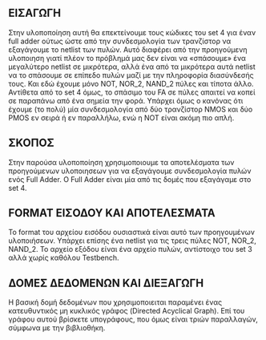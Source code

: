 ## ΕΙΣΑΓΩΓΗ

Στην υλοποποίηση αυτή θα επεκτείνουμε τους κώδικες του set 4 για έναν full adder ούτως ώστε από την συνδεσμολογία των τρανζίστορ να εξαγάγουμε το netlist των πυλών.
Αυτό διαφέρει από την προηγούμενη υλοποιηση γιατί πλέον το πρόβλημά μας δεν είναι να «σπάσουμε» ένα μεγαλύτερο netlist σε μικρότερα, αλλά ένα από τα μικρότερα αυτά netlist να το σπάσουμε σε επίπεδο πυλών μαζί με την πληροφορία διασύνδεσής τους. Και εδώ έχουμε μόνο NOT, NOR_2, NAND_2 πύλες και τίποτα άλλο. Αντίθετα από το set 4 όμως, το σπάσιμο του FA σε πύλες απαιτεί να κοπεί σε παραπάνω από ένα σημεία την φορά. Υπάρχει όμως ο κανόνας ότι έχουμε (το πολύ) μία συνδεσμολογία από δύο τρανζίστορ NMOS και δύο PMOS εν σειρά ή εν παραλλήλω, ενώ η ΝΟΤ είναι ακόμη πιο απλή. 

## ΣΚΟΠΟΣ 

Στην παρούσα υλοποποίηση χρησιμοποιουμε τα αποτελέσματα των προηγούμενων υλοποιησεων για να εξαγάγουμε συνδεσμολογία πυλών ενός Full Adder. Ο Full Adder  είναι μία από τις δομές που εξαγάγαμε στο set 4.

## FORMAT ΕΙΣΟΔΟΥ KAI ΑΠΟΤΕΛΕΣΜΑΤΑ

Το format του αρχείου εισόδου ουσιαστικά είναι αυτό των προηγουμένων υλοποιήσεων. Υπάρχει επίσης ένα netlist για τις τρεις πύλες NOT, NOR_2, NAND_2. Το αρχείο εξόδου είναι ένα αρχείο πυλών, αντίστοιχο του set 3 αλλά χωρίς καθόλου Testbench. 

## ΔΟΜΕΣ ΔΕΔΟΜΕΝΩΝ ΚΑΙ ΔΙΕΞΑΓΩΓΗ  

Η βασική δομή δεδομένων που χρησιμοποιειται παραμένει ένας κατευθυντικός μη κυκλικός γράφος (Directed Acyclical Graph). Επί του γράφου αυτού βρίσκετε υπογράφους, που όμως είναι τριών παραλλαγών, σύμφωνα με την βιβλιοθήκη.






